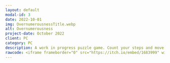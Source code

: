 ```yaml
---
layout: default
modal-id: 3
date: 2022-10-01
img: OvernumerousnessTitle.webp
alt: Overnumerousness
project-date: October 2022
client: PC
category: PC
description: A work in progress puzzle game. Count your steps and move only within your means. Checkout the demo on Itch.io!
rawcode: <iframe frameborder="0" src="https://itch.io/embed/1683999" width="208" height="167"><a href="https://gigaelk.itch.io/overnumerousness">Overnumerousness by GigaElk</a></iframe>
---
```

